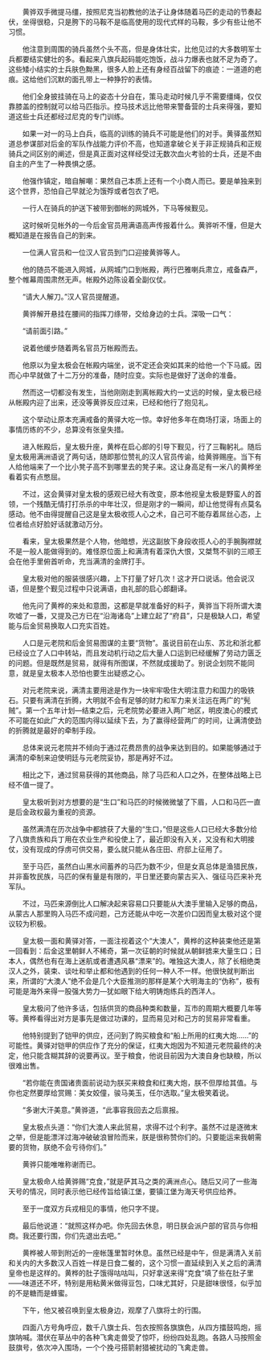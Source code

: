 　　黄骅双手微提马缰，按照尼克当初教他的法子让身体随着马匹的走动的节奏起伏，坐得很稳，只是胯下的马鞍不是临高使用的现代式样的马鞍，多少有些让他不习惯。

　　他注意到周围的骑兵虽然个头不高，但是身体壮实，比他见过的大多数明军士兵都要结实健壮的多。看起来八旗兵起码能吃饱饭，战斗力爆表也就不足为奇了。这些矮小结实的士兵肤色黝黑，很多人脸上还有身经百战留下的痕迹：一道道的疤痕。这给他们沉默的面孔带上一种狰狞的表情。

　　他们全身披挂骑在马上的姿态十分自在，策马走动时候几乎不需要缰绳，仅仅靠膝盖的控制就可以给马匹指示。控马技术远比他带来警备营的士兵来得强，要知道这些士兵还都经过尼克的专门训练。

　　如果一对一的马上白兵，临高的训练的骑兵不可能是他们的对手。黄驿虽然知道总参谋部对后金的军队作战能力评价不高，也知道拿破仑关于非正规骑兵和正规骑兵之间区别的阐述，但是真正面对这样经受过无数次血火考验的士兵，还是不由自主的产生了一种畏惧之感。

　　他强作镇定，暗自解嘲：果然自己本质上还有一个小商人而已。要是单独来到这个世界，恐怕自己早就沦为饿殍或者包衣了吧。

　　一行人在骑兵的护送下被带到御帐的网城外，下马等候觐见。

　　这时候听见帐外的一今后金官员用满语高声传报着什么。黄骅听不懂，但是大概知道是在报告自己的到来。

　　一位满人官员和一位汉人官员到门口迎接黄骅等人。

　　他的随员不能进入网城，从网城门口到帐殿，两行巴雅喇兵肃立，戒备森严，整个帷幕周围肃然无声。帐殿外边陈设着全副仪仗。

　　“请大人解刀。”汉人官员提醒道。

　　黄骅解开悬挂在腰间的指挥刀绦带，交给身边的士兵。深吸一口气：

　　“请前面引路。”

　　说着他缓步随着两名官员万帐殿而去。

　　他原以为皇太极会在帐殿内端坐，说不定还会突如其来的给他一个下马威。因而心中早就做了十二万分的准备，随时应变。实际也是做好了送命的准备。

　　然而这一切都没有发生，当他刚刚走到离帐殿大约一丈远的时候，皇太极已经从帐殿内迎了出来，还没等黄骅反应过来，已经和他行了抱见礼。

　　这个举动让原本充满戒备的黄驿大吃一惊。幸好他多年在商场打滚，场面上的事情历练的不少，总算没有张皇失措。

　　进入帐殿后，皇太极升座，黄桦在启心郎的引导下觐见，行了三鞠躬礼。随后皇太极用满洲语说了两句话，随即那位赞礼的汉人官员传谕，给黄骅赐座。当下有人给他端来了一个比小凳子高不到哪里去的凳子来。这让身高足有一米八的黄桦坐看着实有点憋屈。

　　不过，这会黄驿对皇太极的感观已经大有改变，原本他视皇太极是野蛮人的首领，一个残酷无情打打杀杀的中年壮汉，但是刚才的一瞬间，却让他觉得有点莫名感动。他不由得提醒自己这是皇太极收揽人心之术，自己可不能存着屌丝心态，上位者给点好脸好话就激动万分。

　　看来，皇太极果然是个人物，他暗想，光这副放下身段收揽人心的手腕胸襟就不是一般人能做得到的。难怪原位面上和满清有着深仇大恨，又桀骛不驯的三顺王会在他手里俯首听命，充当满清的金牌打手。

　　皇太极对他的服装很感兴趣，上下打量了好几次！这才开口说话。他会说汉语，但是整个觐见过程中只说满语，由礼部的启心郎翻译。

　　他先问了黄桦的来处和意图，这都是早就准备好的料子，黄骅当下将所谓大澳吹嘘了一番，又提及己方已在“沿海诸岛”上建立起了“府县”，只是极缺人口，希望能与后金贸易换取人口充实百姓。

　　人口是元老院和后金贸易图谋的主要“货物”。虽说目前在山东、苏北和浙北都已经设立了人口中转站，而且发动机行动之后大量人口运到已经缓解了劳动力匮乏的问题。但是既然是贸易，就得有所图谋，不然就成援助了。别说企划院不能同意，就是皇太极本人恐怕也要生出疑惑之心。

　　对元老院来说，满清主要用途是作为一块牢牢吸住大明注意力和国力的吸铁石。只要有满清在折腾，大明就不会有足够的财力和军力来关注远在两广的“髡贼”。第一个五年计划—结束之后，元老院势必要进入两广地区，明皮澳心的模式不可能在如此广大的范围内得以延续下去，为了赢得经营两广的时间，让满清使劲的折腾就是最好的牵制手段。

　　总体来说元老院并不倾向于通过花费昂贵的战争来达到目的。如果能够通过于满清的牵制来迫使明廷与元老院妥协，那是再好不过。

　　相比之下，通过贸易获得的其他商品，除了马匹和人口之外，在整体战略上已经不值一提了。

　　皇太极听到对方想要的是“生口”和马匹的时候微微皱了下眉，人口和马匹一直是后金政权最为重视的资源。

　　虽然满清在历次战争中都掳获了大量的“生口，”但是这些人口已经大多数分给了八旗贵族和兵丁用在农业生产和役使上了，最近即没有入关，又没有和大明接仗，没有现成的俘虏可供交易，要么就只能从各庄田、府邸上征用了。

　　至于马匹，虽然白山黑水间蓄养的马匹为数不少，但是女真总体是渔猎民族，并非畜牧民族，马匹的保有量是有限的，平日里还要向蒙古买入、强征马匹来补充军队。

　　不过，马匹来源倒比人口解决起来容易口只要能从大澳手里输入足够的商品，从蒙古人那里购入马匹不成问题，己方还能从中吃一次差价口因而皇太极对这个提议较为积极。

　　皇太极一面和黄驿对答，一面注视着这个“大澳人”，黄桦的这种装束他还是第一回看到：后金这里朝鲜人不稀奇，第一次征朝的时候就从朝鲜掳来大量生口；日本人，偶然也有在海上迷航或者遭遇风暴“漂来”的。唯独这大澳人，除了长相绝类汉人之外，装束、谈吐和举止都和他遇到的任何一种人不一样。他很快就判断出来，所谓的“大澳人”绝不会是几个大臣推测的那样是某个大明海主的“伪称”，极有可能是海外来得一股强大势力—犹如眼下给大明铸炮练兵的西洋人。

　　皇太极问了他许多话，包括供货的商品种类和数量，互市的周期大概要几年等等。黄桦看得出对方是事先是做过功课的，显而易见对和己方的贸易非常看重。

　　他特别提到了铠甲的供应，还问到了购买粮食和“船上所用的红夷大炮……”的可能性。黄驿对铠甲的供应作了充分的保证，红夷大炮因为不知道元老院最终的决定，他只能含糊其辞的说要再议。至于粮食，他说目前因为大澳自身也缺粮，所以很难出售。

　　“若你能在贵国诸贵面前说动为朕买来粮食和红夷大炮，朕不但厚给其值。与你也定然要厚给赏赐：美女姣僮，骏马美玉，任尔选取。”皇太极笑着说。

　　“多谢大汗美意。”黄骅道，“此事容我回去之后禀报。

　　皇太极点头道：“你们大澳人来此贸易，求得不过个利字。虽然不过是逐微末之举，但是能漂洋过海冲破破浪冒险而来，朕是很称赞你们的。只要能运来我朝需要的货物，朕绝不会亏待你们。”

　　黄骅只能唯唯称谢而已。

　　皇太极命人给黄骅赐“克食，”就是萨其马之类的满洲点心。随后又问了一些海天号的情况，同时表示他已经传旨给镇江堡，要镇江堡为海天号供应给养。

　　至于一度双方兵戎相见的事情，他只字不提。

　　最后他说道：“就照这样办吧。你先回去休息，明日朕会派户部的官员与你相商。我还要行围，你们先退出去吧。”

　　黄桦被人带到附近的一座帐篷里暂时休息。虽然已经是中午，但是满清入关前和关内的大多数汉人百姓一样是日食二餐的，这个习惯一直延续到入关之后的满清皇帝也是这样的。黄桦的肚子饿得咕咕叫，只好拿送来得“克食”填了些在肚子里——味道还不坏，特别是用粘黄米做得豆包，口味尤其好，只是甜味很怪，似乎加的不是糖而是蜂蜜。

　　下午，他又被召唤到皇太极身边，观摩了八旗将士的行围。

　　四面八方号角呼应，数千八旗士兵、包衣按照各旗旗色，从四方擂鼓鸣炮，摇旗呐喊。潜伏在草丛中的各种飞禽走兽受了惊吓，纷纷四处乱跑。各路人马按照金鼓旗号，依次冲入围场，一个个挽弓搭箭射猎被扰动的飞禽走兽。
